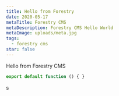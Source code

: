 ```yaml
---
title: Hello from Forestry
date: 2020-05-17
metaTitle: Forestry CMS
metaDescription: Forestry CMS Hello World
metaImage: uploads/meta.jpg
tags:
  - forestry cms
star: false
---
```

Hello from Forestry CMS

```jsx
export default function () { }
```
s